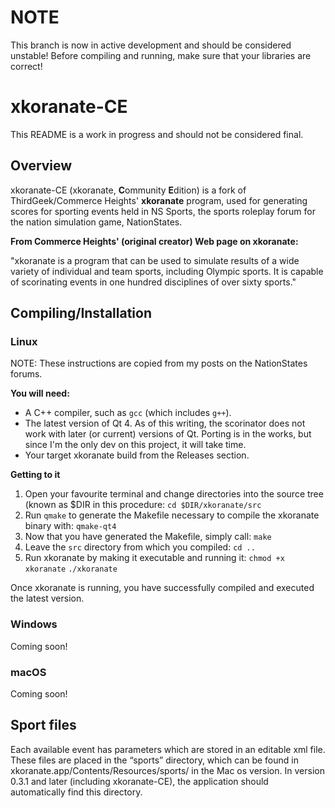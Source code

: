 # NOTE
This branch is now in active development and should be considered unstable! Before compiling and running, make sure that your libraries are correct!

# xkoranate-CE
This README is a work in progress and should not be considered final.
## Overview

xkoranate-CE (xkoranate, **C**ommunity **E**dition) is a fork of ThirdGeek/Commerce Heights' **xkoranate** program, used for generating scores for sporting events held in NS Sports, the sports roleplay forum for the nation simulation game, NationStates.

**From Commerce Heights' (original creator) Web page on xkoranate:**

"xkoranate is a program that can be used to simulate results of a wide variety of individual and team sports, including Olympic sports. It is capable of scorinating events in one hundred disciplines of over sixty sports."

## Compiling/Installation
### Linux
NOTE: These instructions are copied from my posts on the NationStates forums.

**You will need:**
* A C++ compiler, such as `gcc` (which includes `g++`).
* The latest version of Qt 4. As of this writing, the scorinator does not work with later (or current) versions of Qt. Porting is in the works, but since I'm the only dev on this project, it will take time.
* Your target xkoranate build from the Releases section.

**Getting to it**
1. Open your favourite terminal and change directories into the source tree (known as $DIR in this procedure:
```cd $DIR/xkoranate/src```
2. Run `qmake` to generate the Makefile necessary to compile the xkoranate binary with:
```qmake-qt4```
3. Now that you have generated the Makefile, simply call:
```make```
4. Leave the `src` directory from which you compiled:
```cd ..```
5. Run xkoranate by making it executable and running it:
```chmod +x xkoranate```
```./xkoranate```

Once xkoranate is running, you have successfully compiled and executed the latest version.

### Windows
Coming soon!

### macOS
Coming soon!

## Sport files

Each available event has parameters which are stored in an editable xml file. These files are placed in the “sports” directory, which can be found in xkoranate.app/Contents/Resources/sports/ in the Mac os version. In version 0.3.1 and later (including xkoranate-CE), the application should automatically find this directory.
